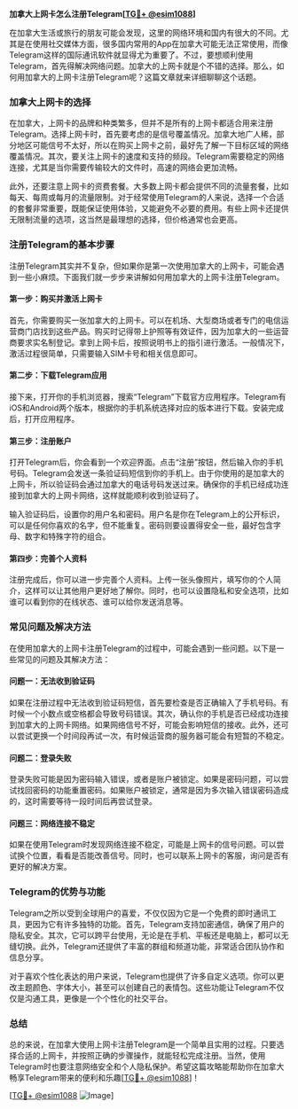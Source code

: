 **加拿大上网卡怎么注册Telegram[[TG💪+ @esim1088](https://t.me/s/esim1088)]**

在加拿大生活或旅行的朋友可能会发现，这里的网络环境和国内有很大的不同。尤其是在使用社交媒体方面，很多国内常用的App在加拿大可能无法正常使用，而像Telegram这样的国际通讯软件就显得尤为重要了。不过，要想顺利使用Telegram，首先得解决网络问题。加拿大的上网卡就是个不错的选择。那么，如何用加拿大的上网卡注册Telegram呢？这篇文章就来详细聊聊这个话题。

### 加拿大上网卡的选择

在加拿大，上网卡的品牌和种类繁多，但并不是所有的上网卡都适合用来注册Telegram。选择上网卡时，首先要考虑的是信号覆盖情况。加拿大地广人稀，部分地区可能信号不太好，所以在购买上网卡之前，最好先了解一下目标区域的网络覆盖情况。其次，要关注上网卡的速度和支持的频段。Telegram需要稳定的网络连接，尤其是当你需要传输较大的文件时，高速的网络会更加流畅。

此外，还要注意上网卡的资费套餐。大多数上网卡都会提供不同的流量套餐，比如每天、每周或每月的流量限制。对于经常使用Telegram的人来说，选择一个合适的套餐非常重要，既能保证使用体验，又能避免不必要的费用。有些上网卡还提供无限制流量的选项，这当然是最理想的选择，但价格通常也会更高。

### 注册Telegram的基本步骤

注册Telegram其实并不复杂，但如果你是第一次使用加拿大的上网卡，可能会遇到一些小麻烦。下面我们就一步步来讲解如何用加拿大的上网卡注册Telegram。

#### 第一步：购买并激活上网卡

首先，你需要购买一张加拿大的上网卡。可以在机场、大型商场或者专门的电信运营商门店找到这些产品。购买时记得带上护照等有效证件，因为加拿大的一些运营商要求实名制登记。拿到上网卡后，按照说明书上的指引进行激活。一般情况下，激活过程很简单，只需要输入SIM卡号和相关信息即可。

#### 第二步：下载Telegram应用

接下来，打开你的手机浏览器，搜索“Telegram”下载官方应用程序。Telegram有iOS和Android两个版本，根据你的手机系统选择对应的版本进行下载。安装完成后，打开应用程序。

#### 第三步：注册账户

打开Telegram后，你会看到一个欢迎界面。点击“注册”按钮，然后输入你的手机号码。Telegram会发送一条验证码短信到你的手机上。由于你使用的是加拿大的上网卡，所以验证码会通过加拿大的电话号码发送过来。确保你的手机已经成功连接到加拿大的上网卡网络，这样就能顺利收到验证码了。

输入验证码后，设置你的用户名和密码。用户名是你在Telegram上的公开标识，可以是任何你喜欢的名字，但不能重复。密码则要设置得安全一些，最好包含字母、数字和特殊字符的组合。

#### 第四步：完善个人资料

注册完成后，你可以进一步完善个人资料。上传一张头像照片，填写你的个人简介，这样可以让其他用户更好地了解你。同时，也可以设置隐私和安全选项，比如谁可以看到你的在线状态、谁可以给你发送消息等。

### 常见问题及解决方法

在使用加拿大的上网卡注册Telegram的过程中，可能会遇到一些问题。以下是一些常见的问题及其解决方法：

#### 问题一：无法收到验证码

如果在注册过程中无法收到验证码短信，首先要检查是否正确输入了手机号码。有时候一个小数点或空格都会导致号码错误。其次，确认你的手机是否已经成功连接到加拿大的上网卡网络。如果网络信号不好，可能会影响短信的接收。此外，还可以尝试更换一个时间段再试一次，有时候运营商的服务器可能会有短暂的不稳定。

#### 问题二：登录失败

登录失败可能是因为密码输入错误，或者是账户被锁定。如果是密码问题，可以尝试找回密码的功能重置密码。如果账户被锁定，通常是因为多次输入错误密码造成的，这时需要等待一段时间后再尝试登录。

#### 问题三：网络连接不稳定

如果在使用Telegram时发现网络连接不稳定，可能是上网卡的信号问题。可以尝试换个位置，看看是否能改善信号。同时，也可以联系上网卡的客服，询问是否有更好的解决方案。

### Telegram的优势与功能

Telegram之所以受到全球用户的喜爱，不仅仅因为它是一个免费的即时通讯工具，更因为它有许多独特的功能。首先，Telegram支持加密通信，确保了用户的隐私安全。其次，它可以跨平台使用，无论是在手机、平板还是电脑上，都可以无缝切换。此外，Telegram还提供了丰富的群组和频道功能，非常适合团队协作和信息分享。

对于喜欢个性化表达的用户来说，Telegram也提供了许多自定义选项。你可以更改主题颜色、字体大小，甚至可以创建自己的表情包。这些功能让Telegram不仅仅是沟通工具，更像是一个个性化的社交平台。

### 总结

总的来说，在加拿大使用上网卡注册Telegram是一个简单且实用的过程。只要选择合适的上网卡，并按照正确的步骤操作，就能轻松完成注册。当然，使用Telegram时也要注意网络安全和个人隐私保护。希望这篇攻略能帮助你在加拿大畅享Telegram带来的便利和乐趣[[TG💪+ @esim1088](https://t.me/s/esim1088)]！

[[TG💪+ @esim1088](https://t.me/s/esim1088) ![Image](https://i.postimg.cc/4NQfJmqS/Snipaste-2025-05-13-00-14-12.png)]